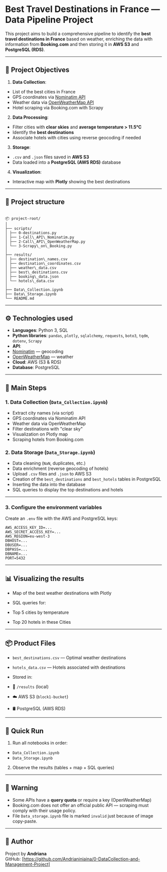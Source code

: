 # Best Travel Destinations in France — Data Pipeline Project

This project aims to build a comprehensive pipeline to identify the **best travel destinations in France** based on weather, enriching the data with information from **Booking.com** and then storing it in **AWS S3** and **PostgreSQL (RDS)**.

---

## 🧭 Project Objectives

1. **Data Collection**:
- List of the best cities in France
- GPS coordinates via [Nominatim API](https://nominatim.org/)
- Weather data via [OpenWeatherMap API](https://openweathermap.org/)
- Hotel scraping via Booking.com with Scrapy

2. **Data Processing**:
- Filter cities with **clear skies** and **average temperature > 11.5°C**
- Identify the **best destinations**
- Associate hotels with cities using reverse geocoding if needed

3. **Storage**:
- `.csv` and `.json` files saved in **AWS S3**
- Data loaded into a **PostgreSQL (AWS RDS)** database

4. **Visualization**:
- Interactive map with **Plotly** showing the best destinations

---

## 📁 Project structure

```

📦 project-root/
│
├── scripts/
│ ├── 0-destinations.py
│ ├── 1-Call\_API\_Nominatim.py
│ ├── 2-Call\_API\_OpenWeatherMap.py
│ └── 3-Scrapy\_on\_Booking.py
│
├── results/
│ ├── destination\_names.csv
│ ├── destination\_coordinates.csv
│ ├── weather\_data.csv
│ ├── best\_destinations.csv
│ ├── booking\_data.json
│ └── hotels\_data.csv
│
├── Data\_Collection.ipynb
├── Data\_Storage.ipynb
└── README.md

````

---

## ⚙️ Technologies used

- **Languages**: Python 3, SQL
- **Python libraries**: `pandas`, `plotly`, `sqlalchemy`, `requests`, `boto3`, `tqdm`, `dotenv`, `Scrapy`
- **API**: 
- [Nominatim](https://nominatim.org/) — geocoding
- [OpenWeatherMap](https://openweathermap.org/) — weather
- **Cloud**: AWS (S3 & RDS)
- **Database**: PostgreSQL

---

## 📝 Main Steps

### 1. Data Collection (`Data_Collection.ipynb`)
- Extract city names (via script)
- GPS coordinates via Nominatim API
- Weather data via OpenWeatherMap
- Filter destinations with "clear sky"
- Visualization on Plotly map
- Scraping hotels from Booking.com

### 2. Data Storage (`Data_Storage.ipynb`)
- Data cleaning (`NaN`, duplicates, etc.)
- Data enrichment (reverse geocoding of hotels)
- Upload `.csv` files and `.json` to AWS S3
- Creation of the `best_destinations` and `best_hotels` tables in PostgreSQL
- Inserting the data into the database
- SQL queries to display the top destinations and hotels

---

### 3. Configure the environment variables

Create an `.env` file with the AWS and PostgreSQL keys:

```
AWS_ACCESS_KEY_ID=...
AWS_SECRET_ACCESS_KEY=...
AWS_REGION=eu-west-3
DBHOST=...
DBUSER=...
DBPASS=...
DBNAME=...
PORT=5432
```

---

## 📊 Visualizing the results

* Map of the best weather destinations with Plotly
* SQL queries for:

* Top 5 cities by temperature
* Top 20 hotels in these Cities

---

## 📦 Product Files

* `best_destinations.csv` — Optimal weather destinations
* `hotels_data.csv` — Hotels associated with destinations
* Stored in:

* 📁 `/results` (local)
* ☁️ AWS S3 (`block1-bucket`)
* 🛢️ PostgreSQL (AWS RDS)

---

## 🚀 Quick Run

1. Run all notebooks in order:

* `Data_Collection.ipynb`
* `Data_Storage.ipynb`

2. Observe the results (tables + map + SQL queries)

---

## 📌 Warning

* Some APIs have a **query quota** or require a key (OpenWeatherMap)
* Booking.com does not offer an official public API — scraping must comply with their usage policy.
* File `Data_storage.ipynb` file is marked `invalid` just because of image copy-paste.

---

## 👤 Author

Project by **Andriana**  
GitHub: [https://github.com/Andrianiniaina/0-DataCollection-and-Management-Project]

